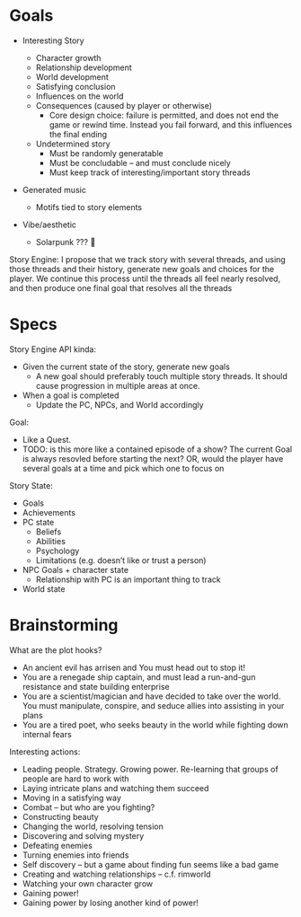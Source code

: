 # Goals

- Interesting Story
    - Character growth
    - Relationship development
    - World development
    - Satisfying conclusion
    - Influences on the world
    - Consequences (caused by player or otherwise)
        - Core design choice: failure is permitted, and does not end the game or rewind time. Instead you fail forward, and this influences the final ending 
    - Undetermined story
        - Must be randomly generatable
        - Must be concludable – and must conclude nicely
        - Must keep track of interesting/important story threads

- Generated music
    - Motifs tied to story elements

- Vibe/aesthetic
    - Solarpunk ??? :eyes:



Story Engine:
I propose that we track story with several threads, and using those threads and their history, generate new goals and choices for the player. We continue this process until the threads all feel nearly resolved, and then produce one final goal that resolves all the threads



# Specs

Story Engine API kinda:
- Given the current state of the story, generate new goals
    - A new goal should preferably touch multiple story threads. It should cause progression in multiple areas at once.
- When a goal is completed
    - Update the PC, NPCs, and World accordingly

Goal:
- Like a Quest.
- TODO: is this more like a contained episode of a show? The current Goal is always resovled before starting the next? OR, would the player have several goals at a time and pick which one to focus on

Story State:
- Goals
- Achievements
- PC state
	- Beliefs
	- Abilities
	- Psychology
	- Limitations (e.g. doesn’t like or trust a person)	
- NPC Goals + character state
    - Relationship with PC is an important thing to track
- World state




# Brainstorming

What are the plot hooks?

- An ancient evil has arrisen and You must head out to stop it!
- You are a renegade ship captain, and must lead a run-and-gun resistance and state building enterprise
- You are a scientist/magician and have decided to take over the world. You must manipulate, conspire, and seduce allies into assisting in your plans
- You are a tired poet, who seeks beauty in the world while fighting down internal fears


Interesting actions:

- Leading people. Strategy. Growing power. Re-learning that groups of people are hard to work with
- Laying intricate plans and watching them succeed
- Moving in a satisfying way
- Combat – but who are you fighting?
- Constructing beauty
- Changing the world, resolving tension
- Discovering and solving mystery
- Defeating enemies
- Turning enemies into friends
- Self discovery – but a game about finding fun seems like a bad game
- Creating and watching relationships – c.f. rimworld
- Watching your own character grow
- Gaining power!
- Gaining power by losing another kind of power!